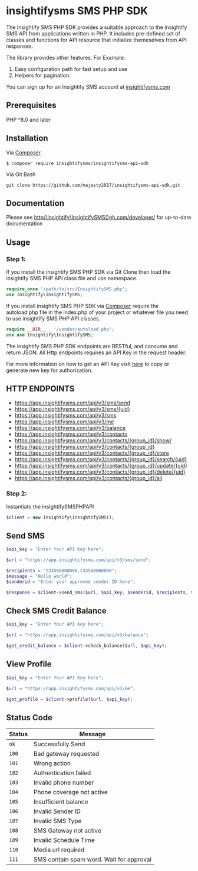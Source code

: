 # insightifysms SMS PHP SDK

The Insightify SMS PHP SDK provides a suitable approach to the Insightify SMS API from applications written in PHP. It includes pre-defined set of classes and functions for API resource that initialize themeselves from  API responses.

The library provides other features. For Example:
1. Easy configuration path for fast setup and use
2. Helpers for pagination.

You can sign up for an Insightify SMS account at [insightifysms.com](https://.\Insightify\InsightifySMS()gh.com)

## Prerequisites
PHP ^8.0 and later

## Installation
Via [Composer](http://getcomposer.org/)
```
$ composer require insightifysms/insightifysms-api-sdk
```

Via Git Bash
```
git clone https://github.com/majesty2017/insightifysms-api-sdk.git
```

## Documentation
Please see [http/\Insightify\InsightifySMS()gh.com/developer/](http/\Insightify\InsightifySMS()gh.com/developer/) for up-to-date documentation

## Usage

### Step 1:
If you install the insightify SMS PHP SDK via Git Clone then load the insightify SMS PHP API class file and use namespace.

```php
require_once '/path/to/src/InsightifySMS.php';
use Insightify\InsightifySMS;
```

If you install insightify SMS PHP SDK via [Composer](http://getcomposer.org/) require the autoload.php file in the index.php of your project or whatever file you need to use insightify SMS PHP API classes.

```php
require __DIR__ . '/vendor/autoload.php';
use use Insightify\InsightifySMS;
```

The insightify SMS PHP SDK endpoints are RESTful, and consume and return JSON. All Http endpoints requires an API Key in the request header.

For more information on how to get an API Key visit [here](https://app.insightifysms.com/developers) to copy or generate new key for authorization. 

## HTTP ENDPOINTS
* https://app.insightifysms.com/api/v3/sms/send
* https://app.insightifysms.com/api/v3/sms/{uid}
* https://app.insightifysms.com/api/v3/sms
* https://app.insightifysms.com/api/v3/me
* https://app.insightifysms.com/api/v3/balance
* https://app.insightifysms.com/api/v3/contacts
* https://app.insightifysms.com/api/v3/contacts/{group_id}/show/
* https://app.insightifysms.com/api/v3/contacts/{group_id}
* https://app.insightifysms.com/api/v3/contacts/{group_id}/store
* https://app.insightifysms.com/api/v3/contacts/{group_id}/search/{uid}
* https://app.insightifysms.com/api/v3/contacts/{group_id}/update/{uid}
* https://app.insightifysms.com/api/v3/contacts/{group_id}/delete/{uid}
* https://app.insightifysms.com/api/v3/contacts/{group_id}/all


### Step 2:
Instantiate the insightifySMSPHPAPI
```php
$client = new Insightify\InsightifySMS();
```

## Send SMS
```php
$api_key = "Enter Your API Key here";

$url = "https://app.insightifysms.com/api/v3/sms/send";

$recipients = "233500000000,233540000000";
$message = "Hello world";
$senderid = "Enter your approved sender ID here";

$response = $client->send_sms($url, $api_key, $senderid, $recipients, $message);
```


## Check SMS Credit Balance
```php
$api_key = "Enter Your API Key here";

$url = "https://app.insightifysms.com/api/v3/balance";

$get_credit_balance = $client->check_balance($url, $api_key);
```


## View Profile
```php
$api_key = "Enter Your API Key here";

$url = "https://app.insightifysms.com/api/v3/me";

$get_profile = $client->profile($url, $api_key);
```

## Status Code

| Status | Message |
| --- | --- |
| `ok`  | Successfully Send |
| `100` | Bad gateway requested |
| `101` | Wrong action |
| `102` | Authentication failed |
| `103` | Invalid phone number |
| `104` | Phone coverage not active |
| `105` | Insufficient balance |
| `106` | Invalid Sender ID |
| `107` | Invalid SMS Type |
| `108` | SMS Gateway not active |
| `109` | Invalid Schedule Time |
| `110` | Media url required |
| `111` | SMS contain spam word. Wait for approval |